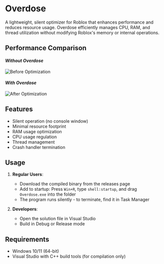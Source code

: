 # Overdose

A lightweight, silent optimizer for Roblox that enhances performance and reduces resource usage. Overdose efficiently manages CPU, RAM, and thread utilization without modifying Roblox's memory or internal operations.

## Performance Comparison

#### *Without Overdose*
![Before Optimization](https://files.catbox.moe/guxk2y.png)

#### *With Overdose*
![After Optimization](https://files.catbox.moe/alzg77.png)

## Features

- Silent operation (no console window)
- Minimal resource footprint
- RAM usage optimization
- CPU usage regulation
- Thread management
- Crash handler termination

## Usage

1. **Regular Users**:
   - Download the compiled binary from the releases page
   - Add to startup: Press `Win+R`, type `shell:startup`, and drag `Overdose.exe` into the folder
   - The program runs silently - to terminate, find it in Task Manager

2. **Developers**:
   - Open the solution file in Visual Studio
   - Build in Debug or Release mode

## Requirements

- Windows 10/11 (64-bit)
- Visual Studio with C++ build tools (for compilation only)